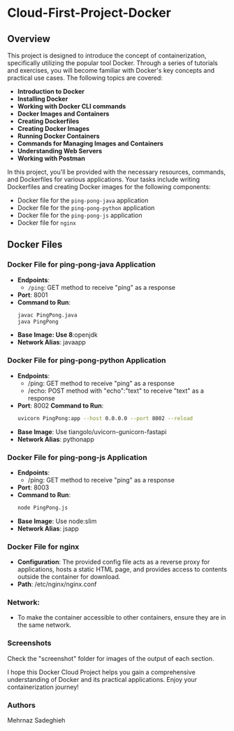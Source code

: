 # Cloud-First-Project-Docker

## Overview

This project is designed to introduce the concept of containerization, specifically utilizing the popular tool Docker. Through a series of tutorials and exercises, you will become familiar with Docker's key concepts and practical use cases. The following topics are covered:

- **Introduction to Docker**
- **Installing Docker**
- **Working with Docker CLI commands**
- **Docker Images and Containers**
- **Creating Dockerfiles**
- **Creating Docker Images**
- **Running Docker Containers**
- **Commands for Managing Images and Containers**
- **Understanding Web Servers**
- **Working with Postman**

In this project, you'll be provided with the necessary resources, commands, and Dockerfiles for various applications. Your tasks include writing Dockerfiles and creating Docker images for the following components:

- Docker file for the `ping-pong-java` application
- Docker file for the `ping-pong-python` application
- Docker file for the `ping-pong-js` application
- Docker file for `nginx`

## Docker Files

### Docker File for ping-pong-java Application

- **Endpoints**:
  - `/ping`: GET method to receive "ping" as a response
- **Port**: 8001
- **Command to Run**:
  ```bash
  javac PingPong.java
  java PingPong

- **Base Image: Use 8**:openjdk
- **Network Alias**: javaapp

### Docker File for ping-pong-python Application

- **Endpoints**:
  - /ping: GET method to receive "ping" as a response
  - /echo: POST method with "echo":"text" to receive "text" as a response
- **Port**: 8002
**Command to Run**:
  ```bash
  uvicorn PingPong:app --host 0.0.0.0 --port 8002 --reload
- **Base Image**: Use tiangolo/uvicorn-gunicorn-fastapi
- **Network Alias**: pythonapp

### Docker File for ping-pong-js Application

- **Endpoints**:
  - /ping: GET method to receive "ping" as a response
- **Port**: 8003
- **Command to Run**:
  ```bash
  node PingPong.js
- **Base Image**: Use node:slim
- **Network Alias**: jsapp

### Docker File for nginx
- **Configuration**: The provided config file acts as a reverse proxy for applications, hosts a static HTML page, and provides access to contents outside the container for download.
- **Path**: /etc/nginx/nginx.conf
### Network: 
- To make the container accessible to other containers, ensure they are in the same network.

### Screenshots

Check the "screenshot" folder for images of the output of each section.


I hope this Docker Cloud Project helps you gain a comprehensive understanding of Docker and its practical applications. Enjoy your containerization journey!

### Authors
Mehrnaz Sadeghieh
